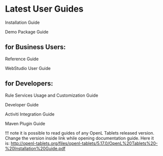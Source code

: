 # Latest User Guides


Installation Guide

Demo Package Guide

## for Business Users:

Reference Guide

WebStudio User Guide

## for Developers:

Rule Services Usage and Customization Guide

Developer Guide

Activiti Integration Guide

Maven Plugin Guide

!!! note
  it is possible to read guides of any OpenL Tablets released version. Change the version inside link while opening documentation guide. Here it is: http://openl-tablets.org/files/openl-tablets/5.17.0/OpenL%20Tablets%20-%20Installation%20Guide.pdf
